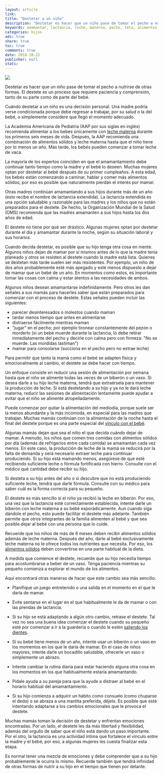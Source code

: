```yaml
---
layout: article
link: 
title: "Destetar a un niño"
description: "Destetar es hacer que un niño pase de tomar el pecho a nutrirse de otras formas. El destete es un proceso que requiere paciencia y comprensión, tanto de su parte como de parte del bebé."
keywords: amamantar, lactancia, leche, materna, pecho, teta, alimentos, sólidos, destetar, destete, nutrientes, fórmula, hierro, enriquecida, vaca,
categories: hijos
ads: true
share: true
toc: true
comments: true
date: 2018-10-22
publisher: null
stats: 
---
```

![](http://familiasana.info/images/hijos/P-bebeDestetar-esHD-AR1.jpg)

Destetar es hacer que un niño pase de tomar el pecho a nutrirse de otras formas. El destete es un proceso que requiere paciencia y comprensión, tanto de su parte como de parte del bebé.

Cuándo destetar a un niño es una decisión personal. Una madre podría verse condicionada porque debe regresar a trabajar, por su salud o la del bebé, o simplemente considere que llegó el momento adecuado.

La Academia Americana de Pediatría (AAP por sus siglas en inglés) recomienda alimentar a los bebes únicamente con [leche materna](/es/parents/breast-bottle-feeding-esp.html) durante los primeros seis meses de vida. Después, la AAP recomienda una combinación de alimentos sólidos y leche materna hasta que el niño tiene por lo menos un año. Más tarde, los bebés pueden comenzar a tomar leche de vaca.

La mayoría de los expertos coinciden en que el amamantamiento debe continuar tanto tiempo como la madre y el bebé lo deseen. Muchas mujeres optan por destetar al bebé después de su primer cumpleaños. A esta edad, los bebés están comenzando a caminar, hablar y comer más alimentos sólidos; por eso es posible que naturalmente pierdan el interés por mamar.

Otras madres continúan amamantando a sus hijos durante más de un año (esto recibe el nombre de lactancia extendida). La lactancia extendida es una opción saludable y razonable para las madres y los niños que no están preparados para el destete. De hecho, la Organización Mundial de la Salud (OMS) recomienda que las madres amamanten a sus hijos hasta los dos años de edad.

El destete no tiene por qué ser drástico. Algunas mujeres optan por destetar durante el día y amamantar durante la noche, según su situación laboral y sus horarios.

Cuando decida destetar, es posible que su hijo tenga otra cosa en mente. Algunos niños dejan de mamar por sí mismos antes de lo que la madre tenía planeado y otros se resisten al destete cuando la madre está lista. Quienes se destetan más tarde suelen ser más resistentes. Por ejemplo, un niño de dos años probablemente esté más apegado y esté menos dispuesto a dejar de mamar que un bebé de un año. En momentos como estos, es importante tomar las cosas con calma y estar atentos a las necesidades de ambos.

Algunos niños desean amamantarse indefinidamente. Pero otros les dan señales a sus mamás para hacerles saber que están preparados para comenzar con el proceso de destete. Estas señales pueden incluir las siguientes:

* parecer desinteresados o molestos cuando maman
* tardar menos tiempo que antes en alimentarse
* distraerse fácilmente mientras maman
* "jugar" en el pecho; por ejemplo tironear constantemente del pezón o morderlo (si un bebé muerde durante la lactancia, lo debe retirar inmediatamente del pecho y decirle con calma pero con firmeza: "No se muerde. Las mordidas lastiman")
* mamar para consolarse (succiona en el pecho pero no extrae leche)

Para permitir que tanto la mamá como el bebé se adapten física y emocionalmente al cambio, el destete se debe hacer con tiempo.

Un enfoque consiste en reducir una sesión de alimentación por semana hasta que el niño se alimente todas las veces de un biberón o un vaso. Si desea darle a su hijo leche materna, tendrá que extraérsela para mantener la producción de leche. Si está destetando a su hijo y ya no le dará leche materna, reducir las sesiones de alimentación lentamente puede ayudar a evitar que el niño se alimente atropelladamente.

Puede comenzar por quitar la alimentación del mediodía, porque suele ser la menos abundante y la más incómoda, en especial para las madres que trabajan. Muchas mamás continúan con la alimentación de la noche hasta el final del destete porque es una parte especial del [vínculo con el bebé](/es/parents/bonding-esp.html).

Algunas mamás dejan que sea el niño el que decida cuándo dejar de mamar. A menudo, los niños que comen tres comidas con alimentos sólidos por día (además de refrigerios entre cada comida) se amamantan cada vez menos. En este caso, la producción de leche de la mamá se reducirá por la falta de demanda y será necesario extraer leche para continuar produciendo. Si su hijo está mamando menos, asegúrese de que esté recibiendo suficiente leche o fórmula fortificada con hierro. Consulte con el médico qué cantidad debe recibir su hijo.

Si desteta a su hijo antes del año o si descubre que no está produciendo suficiente leche, tendrá que darle fórmula. Consulte con su médico para saber cuál es la forma correcta para su pequeño.

El destete es más sencillo si el niño ya recibió la leche en biberón. Por eso, una vez que la lactancia esté correctamente establecida, intente darle un biberón con leche materna a su bebé esporádicamente. Aun cuando siga dándole el pecho, esto puede facilitar el destete más adelante. También permite que otros integrantes de la familia alimenten al bebé y que sea posible dejar al bebé con una persona que lo cuide.

Recuerde que los niños de más de 6 meses deben recibir alimentos sólidos además de leche materna. Después del año, darle al bebé exclusivamente leche materna no le ofrece todos los nutrientes que necesita. Por eso, los [alimentos sólidos](/es/parents/formulafeed-solids-esp.html) deben convertirse en una parte habitual de la dieta.

A medida que comience el destete, recuerde que su hijo necesita tiempo para acostumbrarse a beber de un vaso. Tenga paciencia mientras su pequeño comienza a explorar el mundo de los alimentos.

Aquí encontrará otras maneras de hacer que este cambio sea más sencillo:

* Planifique un juego entretenido o una salida en el momento en el que le daría de mamar.

* Evite sentarse en el lugar en el que habitualmente le da de mamar o con las prendas de lactancia.

* Si su hijo se está adaptando a algún otro cambio, retrase el destete. Tal vez no sea una buena idea comenzar el destete cuando su pequeño esté por comenzar a ir a la guardería o cuando le estén [saliendo los dientes](/es/parents/teething-esp.html).

* Si su bebé tiene menos de un año, intente usar un biberón o un vaso en los momentos en los que le daría de mamar. En el caso de niños mayores, intente darle un bocadillo saludable, ofrecerle un vaso o simplemente un abrazo.

* Intente cambiar la rutina diaria para estar haciendo alguna otra cosa en los momentos en los que habitualmente estaría amamantando.

* Pídale ayuda a su pareja para que la ayude a distraer al bebé en el horario habitual del amamantamiento.

* Si su hijo comienza a adquirir un hábito como consuelo (como chuparse el dedo) o se abraza a una mantita preferida, déjelo. Es posible que esté intentando adaptarse a los cambios emocionales que le provoca el destete.

Muchas mamás toman la decisión de destetar y enfrentan emociones encontradas. Por un lado, el destete les da más libertad y flexibilidad, además del orgullo de saber que el niño está dando un paso importante. Por el otro, la lactancia es una actividad íntima que fortalece el vínculo entre la madre y el bebé; por eso, a algunas mujeres les cuesta finalizar esta etapa.

Es normal tener una mezcla de emociones y debe comprender que a su hijo probablemente le ocurra lo mismo. Recuerde también que tendrá infinidad de otras formas de nutrir a su hijo en el tiempo que tienen por delante.
